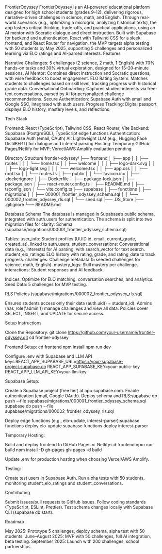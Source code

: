 FrontierOdyssey
FrontierOdyssey is an AI-powered educational platform designed for high school students (grades 9–12), delivering rigorous, narrative-driven challenges in science, math, and English. Through real-world scenarios (e.g., optimizing a microgrid, analyzing historical texts), the app fosters critical thinking, trade-offs, and practical applications, using an AI mentor with Socratic dialogue and direct instruction. Built with Supabase for backend and authentication, React with Tailwind CSS for a sleek frontend, and React Router for navigation, the MVP targets alpha testing with 50 students by May 2025, supporting 5 challenges and personalized learning via ELO ratings and AI-parsed interests.
Features

Narrative Challenges: 5 challenges (2 science, 2 math, 1 English) with 70% hands-on tasks and 30% virtual exploration, designed for 15–20-minute sessions.
AI Mentor: Combines direct instruction and Socratic questions, with wise feedback to boost engagement.
ELO Rating System: Matches students to challenges based on skill level, tracking progress with historical grade data.
Conversational Onboarding: Captures student interests via free-text conversations, parsed by AI for personalized challenge recommendations.
Secure Authentication: Supabase Auth with email and Google SSO, integrated with auth.users.
Progress Tracking: Digital passport displays ELO history, mastery levels, and reflections.

Tech Stack

Frontend: React (TypeScript), Tailwind CSS, React Router, Vite
Backend: Supabase (PostgreSQL), TypeScript edge functions
Authentication: Supabase Auth (email, OAuth)
AI: Lightweight LLM (e.g., Hugging Face DistilBERT) for dialogue and interest parsing
Hosting: Temporary GitHub Pages/Netlify for MVP; Vercel/AWS Amplify evaluation pending

Directory Structure
frontier-odyssey/
├── frontend
│   ├── app
│   │   ├── routes
│   │   │   └── home.tsx
│   │   ├── welcome
│   │   │   ├── logo-dark.svg
│   │   │   ├── logo-light.svg
│   │   │   └── welcome.tsx
│   │   ├── app.css
│   │   ├── root.tsx
│   │   └── routes.ts
│   ├── public
│   │   └── favicon.ico
│   ├── .dockerignore
│   ├── Dockerfile
│   ├── package-lock.json
│   ├── package.json
│   ├── react-router.config.ts
│   ├── README.md
│   ├── tsconfig.json
│   └── vite.config.ts
├── supabase
│   ├── functions
│   ├── migrations
│   │   ├── 000001_frontier_odyssey_schema.sql
│   │   └── 000002_frontier_odyssey_rls.sql
│   └── seed.sql
├── .DS_Store
├── .gitignore
└── README.md

Database Schema
The database is managed in Supabase’s public schema, integrated with auth.users for authentication. The schema is split into two migration files for clarity:
Schema (supabase/migrations/000001_frontier_odyssey_schema.sql)

Tables:
user_info: Student profiles (UUID id, email, current_grade, created_at), linked to auth.users.
student_conversations: Conversational data (e.g., interests) for AI parsing, with search_vector for text search.
student_elo_ratings: ELO history with rating, grade, and rating_date to track progress.
challenges: Challenge metadata (5 seeded challenges for science, math, English).
mastery_logs: Skill mastery per challenge.
interactions: Student responses and AI feedback.


Indices: Optimize for ELO matching, conversation searches, and analytics.
Seed Data: 5 challenges for MVP testing.

RLS Policies (supabase/migrations/000002_frontier_odyssey_rls.sql)

Ensures students access only their data (auth.uid() = student_id).
Admins (has_role('admin')) manage challenges and view all data.
Policies cover SELECT, INSERT, and UPDATE for secure access.

Setup Instructions

Clone the Repository:
git clone https://github.com/your-username/frontier-odyssey.git
cd frontier-odyssey


Frontend Setup:
cd frontend
npm install
npm run dev


Configure .env with Supabase and LLM API keys:REACT_APP_SUPABASE_URL=https://your-supabase-project.supabase.co
REACT_APP_SUPABASE_KEY=your-public-key
REACT_APP_LLM_API_KEY=your-llm-key




Supabase Setup:

Create a Supabase project (free tier) at app.supabase.com.
Enable authentication (email, Google OAuth).
Deploy schema and RLS:supabase db push --file supabase/migrations/000001_frontier_odyssey_schema.sql
supabase db push --file supabase/migrations/000002_frontier_odyssey_rls.sql


Deploy edge functions (e.g., elo-update, interest-parser):supabase functions deploy elo-update
supabase functions deploy interest-parser




Temporary Hosting:

Build and deploy frontend to GitHub Pages or Netlify:cd frontend
npm run build
npm install -D gh-pages
gh-pages -d build


Update .env for production hosting when choosing Vercel/AWS Amplify.


Testing:

Create test users in Supabase Auth.
Run alpha tests with 50 students, monitoring student_elo_ratings and student_conversations.



Contributing

Submit issues/pull requests to GitHub Issues.
Follow coding standards (TypeScript, ESLint, Prettier).
Test schema changes locally with Supabase CLI (supabase db start).

Roadmap

May 2025: Prototype 5 challenges, deploy schema, alpha test with 50 students.
June–August 2025: MVP with 50 challenges, full AI integration, beta testing.
September 2025: Launch with 200 challenges, school partnerships.
